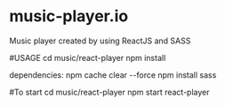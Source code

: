 # music-player.io
Music  player created by using ReactJS  and SASS


#USAGE
cd music/react-player npm install

dependencies: npm cache clear --force
              npm install sass

#To start 
cd music/react-player
npm start react-player
